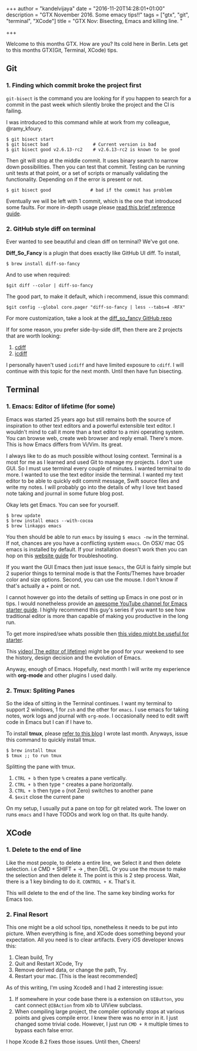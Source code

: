 +++
author = "kandelvijaya"
date = "2016-11-20T14:28:01+01:00"
description = "GTX November 2016. Some emacy tips!!"
tags = ["gtx", "git", "terminal", "XCode"]
title = "GTX Nov: Bisecting, Emacs and killing line. "

+++

Welcome to this months GTX. How are you? Its cold here in Berlin. Lets get to this months 
GTX(Git, Terminal, XCode) tips. 

## Git
### 1. Finding which commit broke the project first
`git-bisect` is the command you are looking for if you happen to search for a commit in the 
past week which silently broke the project and the CI is failing. 

I was introduced to this command while at work from my colleague, @ramy_kfoury.

	$ git bisect start
    $ git bisect bad                 # Current version is bad
    $ git bisect good v2.6.13-rc2    # v2.6.13-rc2 is known to be good

Then git will stop at the middle commit. It uses binary search to narrow down possibilities. Then 
you can test that commit. Testing can be running unit tests at that point, or a set of scripts or 
manually validating the functionality. Depending on if the error is present or not. 
	
	$ git bisect good               # bad if the commit has problem

Eventually we will be left with 1 commit, which is the one that introduced some faults. For more 
in-depth usage please [read this brief reference guide](https://git-scm.com/docs/git-bisect).

### 2. GitHub style diff on terminal
Ever wanted to see beautiful and clean diff on terminal? We've got one. 

__Diff_So_Fancy__ is a plugin that does exactly like GitHub UI diff. To install,

	$ brew install diff-so-fancy

And to use when required:
	
	$git diff --color | diff-so-fancy

The good part, to make it default, which i recommend, issue this command:

	$git config --global core.pager "diff-so-fancy | less --tabs=4 -RFX"

For more customization, take a look at the [diff_so_fancy GitHub repo](https://github.com/so-fancy/diff-so-fancy)

If for some reason, you prefer side-by-side diff, then there are 2 projects that are worth looking:
1. [cdiff](https://github.com/ymattw/cdiff)
2. [icdiff](https://github.com/jeffkaufman/icdiff)

I personally haven't used `icdiff` and have limited exposure to `cdiff`. I will continue with this topic 
for the next month. Until then have fun bisecting. 

## Terminal 
### 1. Emacs: Editor of lifetime (for some)
Emacs was started 25 years ago but still remains both the source of inspiration to other 
text editors and a powerful extensible text editor. I wouldn't mind to call it more than 
a text editor to a mini operating system. You can browse web, create web browser and reply
email. There's more. This is how Emacs differs from Vi/Vim. Its great. 

I always like to do as much possible without losing context. Terminal is a most for me as 
I learned and used Git to manage my projects. I don't use GUI. So I must use terminal every 
couple of minutes. I wanted terminal to do more. I wanted to use the text editor inside the 
terminal. I wanted my text editor to be able to quickly edit commit message, Swift source 
files and write my notes. I will probably go into the details of why I love text based note 
taking and journal in some future blog post. 

Okay lets get Emacs. You can see for yourself. 

``` 
$ brew update
$ brew install emacs --with-cocoa
$ brew linkapps emacs
```
You then should be able to run `emacs` by issuing `$ emacs -nw` in the terminal. If not, chances are 
you have a conflicting system `emacs`. On OSX/ mac OS emacs is installed by default. If your 
installation doesn't work then you can hop on this [website guide](http://www.wikemacs.org/wiki/Installing_Emacs_on_OS_X)
for troubleshooting. 

If you want the GUI Emacs then just issue `$emacs`, the GUI is fairly simple but 2 superior things 
to terminal mode is that the Fonts/Themes have broader color and size options. Second, you can use 
the mouse. I don't know if that's actually a + point or not. 

I cannot however go into the details of setting up Emacs in one post or in tips. I would nonetheless 
provide an [awesome YouTube channel for Emacs starter guide](https://www.youtube.com/watch?v=mMcc0IF1hV0). 
I highly recommend this guy's series if you want to see how traditional editor is more than capable of 
making you productive in the long run. 

To get more inspired/see whats possible then [this video might be useful for starter](https://www.youtube.com/watch?v=B6jfrrwR10k).

This [video( The editor of lifetime)](https://www.youtube.com/watch?v=VADudzQGvU8) might be good for your weekend to see the history, design decision and the evolution of Emacs. 

Anyway, enough of Emacs. Hopefully, next month I will write my experience with __org-mode__ and other 
 plugins I used daily.

### 2. Tmux: Spliting Panes
So the idea of sitting in the Terminal continues. I want my terminal to support 2 windows, 1 for `zsh` and 
the other for `emacs`. I use emacs for taking notes, work logs and journal with `org-mode`. I occasionally 
need to edit swift code in Emacs but I can if I have to. 

To install __tmux__, please [refer to this blog](http://kandelvijaya.com/2016/10/15/spicingterminal/) I wrote 
last month. Anyways, issue this command to quickly install tmux. 

```
$ brew install tmux
$ tmux ;; to run tmux
```

Splitting the pane with tmux. 
1. `CTRL + b` then type `%` 
   creates a pane vertically.
2. `CTRL + b` then type `"` 
   creates a pane horizontally.
3. `CTRL + b` then type `o` (not Zero)
   switches to another pane
4. `$exit`
   close the current pane

On my setup, I usually put a pane on top for git related work. The lower on runs `emacs` and I have TODOs and
work log on that. Its quite handy.


## XCode
### 1. Delete to the end of line
Like the most people, to delete a entire line, we Select it and then delete selection. i.e 
CMD + SHIFT + -> , then DEL. Or you use the mouse to make the selection and then delete it. 
The point is this is 2 step process. Wait, there is a 1 key binding to do it. 
`CONTROL + K`. That's it.

This will delete to the end of the line. The same key binding works for Emacs too. 

### 2. Final Resort
This one might be a old school tips, nonetheless it needs to be put into picture. When everything is fine, 
and XCode does something beyond your expectation. All you need is to clear artifacts. Every iOS developer 
knows this: 

1. Clean build, Try 
2. Quit and Restart XCode, Try
3. Remove derived data, or change the path, Try.
4. Restart your mac. [This is the least recommended]

As of this writing, I'm using Xcode8 and I had 2 interesting issue:

1. If somewhere in your code base there is a extension on `UIButton`, you cant connect `@IBAction` from 
xib to UIView subclass. 
2. When compiling large project, the compiler optionally stops at various points and gives compile error.
I knew there was no error in it. I just changed some trivial code. However, I just run `CMD + R` multiple 
times to bypass each false error. 

I hope Xcode 8.2 fixes those issues. Until then, Cheers! 
